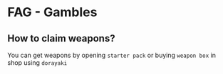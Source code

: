 # FAG - Gambles

## How to claim weapons?

You can get weapons by opening `starter pack` or buying `weapon box` in shop using `dorayaki`



